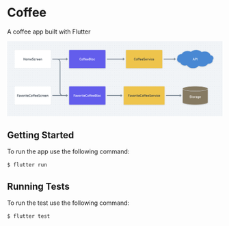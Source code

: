 # Coffee

A coffee app built with Flutter

![Project Logo](assets/Design.png)

## Getting Started

To run the app use the following command:

```sh
$ flutter run
```

## Running Tests

To run the test use the following command:

```sh
$ flutter test
```
